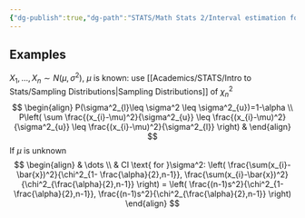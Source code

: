 ```yaml
---
{"dg-publish":true,"dg-path":"STATS/Math Stats 2/Interval estimation for variances.md","permalink":"/stats/math-stats-2/interval-estimation-for-variances/","created":"2025-02-27T20:01:29.141-05:00","updated":"2025-07-07T17:32:42.454-04:00"}
---
```




## Examples
$X_{1},\dots,X_{n}\sim N(\mu,\sigma^2)$, $\mu$ is known: use [[Academics/STATS/Intro to Stats/Sampling Distributions\|Sampling Distributions]] of $\chi_{n}^2$
$$
\begin{align}
P(\sigma^2_{l}\leq \sigma^2 \leq \sigma^2_{u})=1-\alpha \\
P\left( \sum \frac{(x_{i}-\mu)^2}{\sigma^2_{u}} \leq \frac{(x_{i}-\mu)^2}{\sigma^2_{u}} \leq \frac{(x_{i}-\mu)^2}{\sigma^2_{l}} \right) & 
\end{align}
$$
If $\mu$ is unknown
$$
\begin{align}
 & \dots \\
 & CI \text{ for }\sigma^2: \left( \frac{\sum(x_{i}-\bar{x})^2}{\chi^2_{1- \frac{\alpha}{2},n-1}}, \frac{\sum(x_{i}-\bar{x})^2}{\chi^2_{\frac{\alpha}{2},n-1}} \right) =   \left( \frac{(n-1)s^2}{\chi^2_{1- \frac{\alpha}{2},n-1}}, \frac{(n-1)s^2}{\chi^2_{\frac{\alpha}{2},n-1}} \right) 
\end{align}
$$

